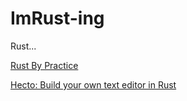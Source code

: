 # ImRust-ing

Rust...

[Rust By Practice](https://practice.rs/why-exercise.html)

[Hecto: Build your own text editor in Rust](https://www.flenker.blog/hecto/)
